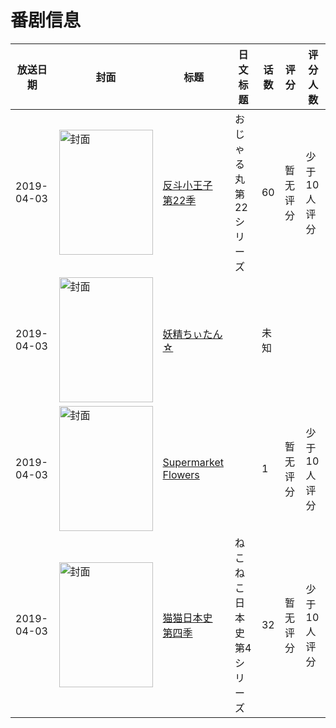 # 番剧信息

|放送日期|封面|标题|日文标题|话数|评分|评分人数|
|---|---|---|---|---|---|---|
|2019-04-03|<img src="https://lain.bgm.tv/pic/cover/c/28/29/416314_2Mzm8.jpg" alt="封面" style="width:150px;height:200px;object-fit:cover;">|[反斗小王子 第22季](https://bangumi.tv/subject/416314)|おじゃる丸 第22シリーズ|60|暂无评分|少于10人评分|
|2019-04-03|<img src="https://lain.bgm.tv/pic/cover/c/5e/ef/274624_a2G1B.jpg" alt="封面" style="width:150px;height:200px;object-fit:cover;">|[妖精ちぃたん☆](https://bangumi.tv/subject/274624)||未知|||
|2019-04-03|<img src="https://lain.bgm.tv/pic/cover/c/19/86/404755_CAF6F.jpg" alt="封面" style="width:150px;height:200px;object-fit:cover;">|[Supermarket Flowers](https://bangumi.tv/subject/404755)||1|暂无评分|少于10人评分|
|2019-04-03|<img src="https://lain.bgm.tv/pic/cover/c/1d/b1/279471_VB4qr.jpg" alt="封面" style="width:150px;height:200px;object-fit:cover;">|[猫猫日本史 第四季](https://bangumi.tv/subject/279471)|ねこねこ日本史 第4シリーズ|32|暂无评分|少于10人评分|
